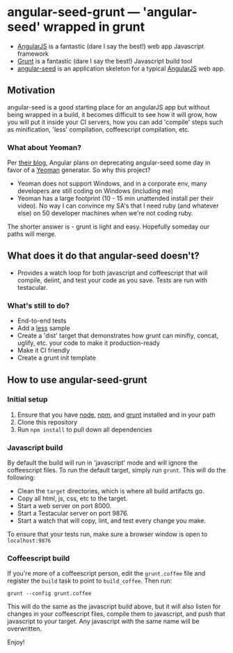 # angular-seed-grunt — 'angular-seed' wrapped in grunt

* [AngularJS](http://angularjs.org/) is a fantastic (dare I say the best!) web app Javascript framework
* [Grunt](http://gruntjs.com) is a fantastic (dare I say the best!) Javascript build tool
* [angular-seed](https://github.com/angular/angular-seed) is an application skeleton for a typical [AngularJS](http://angularjs.org/) web app.

## Motivation

angular-seed is a good starting place for an angularJS app but without being wrapped in a build,
it becomes difficult to see how it will grow, how you will put it inside your CI servers, how you
can add 'compile' steps such as minification, 'less' compilation, coffeescript compilation, etc.

### What about Yeoman?

Per [their blog](http://blog.angularjs.org/2012/09/yeoman-and-angularjs.html), Angular plans on deprecating 
angular-seed some day in favor of a [Yeoman](http://yeoman.io/) generator.  So why this project?

* Yeoman does not support Windows, and in a corporate env, many developers are still coding on Windows (including me)
* Yeoman has a large footprint (10 - 15 min unattended install per their video).  No way I can convince my SA's that I need ruby (and whatever else) on 50 developer machines when we're not coding ruby.

The shorter answer is - grunt is light and easy.  Hopefully someday our paths will merge.

## What does it do that angular-seed doesn't?

* Provides a watch loop for both javascript and coffeescript that will compile, delint, and test your code as you save.  Tests are run with testacular.

### What's still to do?

* End-to-end tests
* Add a [less](http://lesscss.org/) sample
* Create a 'dist' target that demonstrates how grunt can minifiy, concat, uglify, etc. your code to make it
production-ready
* Make it CI friendly
* Create a grunt init template

## How to use angular-seed-grunt

### Initial setup

1. Ensure that you have [node](http://nodejs.org/), [npm](https://npmjs.org/), and [grunt](http://gruntjs.com/) installed and in your path
1. Clone this repository
1. Run `npm install` to pull down all dependencies

### Javascript build

By default the build will run in 'javascript' mode and will ignore the coffeescript files.  To run the default target, simply run `grunt`.  This will do the following:

* Clean the `target` directories, which is where all build artifacts go.
* Copy all html, js, css, etc to the target.
* Start a web server on port 8000.
* Start a Testacular server on port 9876.
* Start a watch that will copy, lint, and test every change you make.

To ensure that your tests run, make sure a browser window is open to `localhost:9876`

### Coffeescript build

If you're more of a coffeescript person, edit the `grunt.coffee` file and register the `build` task to point 
to `build_coffee`.  Then run:

`grunt --config grunt.coffee` 

This will do the same as the javascript build above, but it will also listen for changes in your coffeescript
files, compile them to javascript, and push that javascript to your target.  Any javascript with the same name will be overwritten.

Enjoy!